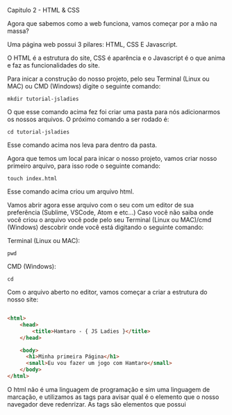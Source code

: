 Capitulo 2 - HTML & CSS

Agora que sabemos como a web funciona, vamos começar por a mão na massa?

Uma página web possui 3 pilares: HTML, CSS E Javascript.

O HTML é a estrutura do site, CSS é aparência e o Javascript é o que anima e faz as funcionalidades do site.

Para inicar a construção do nosso projeto, pelo seu Terminal (Linux ou MAC) ou CMD (Windows) digite o seguinte comando:
```
mkdir tutorial-jsladies
```
O que esse comando acima fez foi criar uma pasta para nós adicionarmos os nossos arquivos. O próximo comando a ser rodado é:
```
cd tutorial-jsladies
```
Esse comando acima nos leva para dentro da pasta.

Agora que temos um local para inicar o nosso projeto, vamos criar nosso primeiro arquivo, para isso rode o seguinte comando:
```
touch index.html
```
Esse comando acima criou um arquivo html.

Vamos abrir agora esse arquivo com o seu com um editor de sua preferência (Sublime, VSCode, Atom e etc...)
Caso você não saiba onde você criou o arquivo você pode pelo seu Terminal (Linux ou MAC)/cmd (Windows) descobrir onde você está digitando o seguinte comando:

Terminal (Linux ou MAC):
```
pwd 
```

CMD (Windows):
```
cd
```
Com o arquivo aberto no editor, vamos começar a criar a estrutura do nosso site:

```html

<html>
    <head>
        <title>Hamtaro - { JS Ladies }</title>
    </head>

    <body>
      <h1>Minha primeira Página</h1>
      <small>Eu vou fazer um jogo com Hamtaro</small>
    </body>
</html>
```
  O html não é uma linguagem de programação e sim uma linguagem de marcação, e utilizamos as tags para avisar qual é o elemento que o nosso navegador deve redenrizar. As tags são elementos que possui  
    
